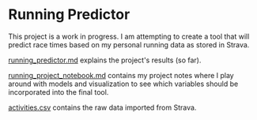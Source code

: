 # Running Predictor

This project is a work in progress. I am attempting to create a tool that will predict race times based on my personal running data as stored in Strava.

[running_predictor.md](https://github.com/jamesphare/running_predictor/blob/master/running_predictor.md) explains the project's results (so far).

[running_project_notebook.md](https://github.com/jamesphare/running_predictor/blob/master/running_project_notebook.md) contains my project notes where I play around with models and visualization to see which variables should be incorporated into the final tool.

[activities.csv](https://github.com/jamesphare/running_predictor/blob/master/activities.csv) contains the raw data imported from Strava.
